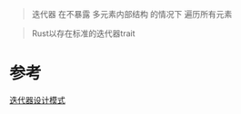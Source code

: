 

> 迭代器 在不暴露 多元素内部结构 的情况下 遍历所有元素

> Rust以存在标准的迭代器trait

# 参考
[迭代器设计模式](https://refactoringguru.cn/design-patterns/iterator)
